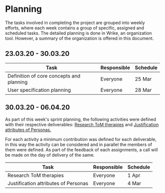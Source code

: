 # Planning

The tasks involved in completing the project are grouped into weekly efforts, where each week contains a group of specific, assigned and scheduled tasks. The detailed planning is done in Wrike, an organization tool. However, a summary of the organization is offered in this document.

## 23.03.20 - 30.03.20

|Task|Responsible|Schedule|
|---|---|---|
|Definition of core concepts and planning | Everyone | 25 Mar|
|User specification planning | Everyone | 28 Mar|


## 30.03.20 - 06.04.20

As part of this week's sprint planning, the following activities were defined with their respective deliverables: [Research ToM therapies](https://docs.google.com/document/d/1mVJZRNQfsQbMU4wOVzBhgi0L1cwSy551NlgXd_g22eU/edit#) and [Justification attributes of Personas.](https://docs.google.com/document/d/1ivdCo5azvo9xewYFPAOjHrdXcpi-JXAWQLZkkfOdmk8/edit#heading=h.z08m6qmxj1md)


For each activity a minimum contribution was defined for each deliverable, in this way the activity can be considered and in parallel the members of them were defined. As part of the feedback of each assignments, a call will be made on the day of delivery of the same.


|Task|Responsible|Schedule|
|---|---|---|
|Research ToM therapies | Everyone | 1 Apr|
|Justification attributes of Personas | Everyone | 4 Mar|